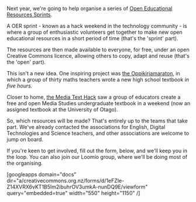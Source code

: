 <html><body><p>Next year, we're going to help organise a series of <a href="http://creativecommons.org.nz/sprints/" target="_blank">Open Educational Resources Sprints</a>.



A OER sprint - known as a hack weekend in the technology community - is where a group of enthusiastic volunteers get together to make new open educational resources in a short period of time (that's the 'sprint' part).



The resources are then made available to everyone, for free, under an open Creative Commons licence, allowing others to copy, adapt and reuse (that's the 'open' part).



This isn't a new idea. One inspiring project was <a href="http://creativecommons.org/weblog/entry/34643" target="_blank">the Oppikirjamaraton</a>, in which a group of thirty maths teachers wrote a new high school textbook <em>in five hours.</em>



Closer to home, <a href="http://creativecommons.org.nz/2014/02/announcing-the-creative-commons-media-studies-textbook/" target="_blank">the Media Text Hack</a> saw a group of educators create a free and open Media Studies undergraduate textbook in a weekend (now an assigned textbook at the University of Otago).



So, which resources will be made? That's entirely up to the teams that take part. We've already contacted the associations for English, Digital Technologies and Science teachers, and other associations are welcome to jump on board.



If you're keen to get involved, fill out the form, below, and we'll keep you in the loop. You can also join our Loomio group, where we'll be doing most of the organising.



[googleapps domain="docs" dir="a/creativecommons.org.nz/forms/d/1eFZIe-Z14XVRX6vKT1B5Im2ibuhrOV3umkA-nunDQ9E/viewform" query="embedded=true" width="550" height="1150" /]



</p></body></html>